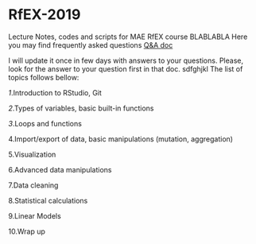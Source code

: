 # RfEX-2019
Lecture Notes, codes and scripts for MAE RfEX course
BLABLABLA
Here you may find frequently asked questions [Q&A doc](https://docs.google.com/document/d/1dcPQektVD4qSnjCsYkVmsLpmX37Bsep80yerRW4zZEQ/edit?usp=sharing)

I will update it once in few days with answers to your questions. Please, look for the answer to your question first in that doc.
sdfghjkl
The list of topics follows bellow:

*1*.Introduction to RStudio, Git

*2*.Types of variables, basic built-in functions

*3*.Loops and functions

4.Import/export of data, basic manipulations (mutation, aggregation)

5.Visualization

6.Advanced data manipulations

7.Data cleaning

8.Statistical calculations

9.Linear Models

10.Wrap up
